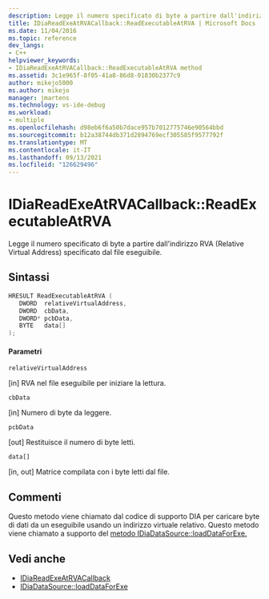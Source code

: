 ```yaml
---
description: Legge il numero specificato di byte a partire dall'indirizzo RVA (Relative Virtual Address) specificato dal file eseguibile.
title: IDiaReadExeAtRVACallback::ReadExecutableAtRVA | Microsoft Docs
ms.date: 11/04/2016
ms.topic: reference
dev_langs:
- C++
helpviewer_keywords:
- IDiaReadExeAtRVACallback::ReadExecutableAtRVA method
ms.assetid: 3c1e965f-8f05-41a8-86d8-01830b2377c9
author: mikejo5000
ms.author: mikejo
manager: jmartens
ms.technology: vs-ide-debug
ms.workload:
- multiple
ms.openlocfilehash: d98eb6f6a50b7dace957b7012775746e90564bbd
ms.sourcegitcommit: b12a38744db371d2894769ecf305585f9577792f
ms.translationtype: MT
ms.contentlocale: it-IT
ms.lasthandoff: 09/13/2021
ms.locfileid: "126629496"
---
```

# <a name="idiareadexeatrvacallbackreadexecutableatrva"></a>IDiaReadExeAtRVACallback::ReadExecutableAtRVA
Legge il numero specificato di byte a partire dall'indirizzo RVA (Relative Virtual Address) specificato dal file eseguibile.

## <a name="syntax"></a>Sintassi

```C++
HRESULT ReadExecutableAtRVA ( 
   DWORD  relativeVirtualAddress,
   DWORD  cbData,
   DWORD* pcbData,
   BYTE   data[]
);
```

#### <a name="parameters"></a>Parametri
 `relativeVirtualAddress`

[in] RVA nel file eseguibile per iniziare la lettura.

 `cbData`

[in] Numero di byte da leggere.

 `pcbData`

[out] Restituisce il numero di byte letti.

 `data[]`

[in, out] Matrice compilata con i byte letti dal file.

## <a name="remarks"></a>Commenti
 Questo metodo viene chiamato dal codice di supporto DIA per caricare byte di dati da un eseguibile usando un indirizzo virtuale relativo. Questo metodo viene chiamato a supporto del [metodo IDiaDataSource::loadDataForExe.](../../debugger/debug-interface-access/idiadatasource-loaddataforexe.md)

## <a name="see-also"></a>Vedi anche
- [IDiaReadExeAtRVACallback](../../debugger/debug-interface-access/idiareadexeatrvacallback.md)
- [IDiaDataSource::loadDataForExe](../../debugger/debug-interface-access/idiadatasource-loaddataforexe.md)
